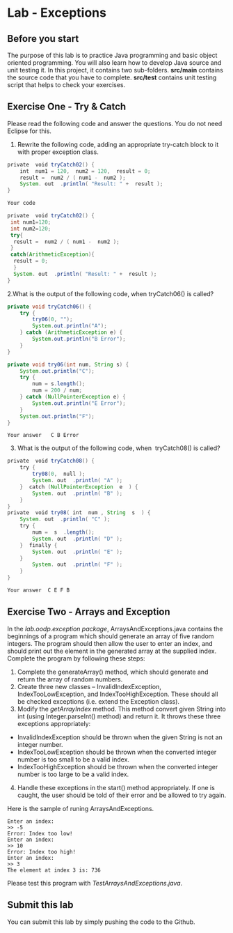 Lab - Exceptions
==========

Before you start
----------
The purpose of this lab is to practice Java programming and basic object oriented programming. You will also learn how to develop Java source and unit testing it. In this project, it contains two sub-folders. **src/main** contains the source code that you have to complete. **src/test** contains unit testing script that helps to check your exercises.


Exercise One - Try & Catch
-------------
Please read the following code and answer the questions. You do not need Eclipse for this.
1. Rewrite the following code, adding an appropriate try-catch block to it with proper exception class.

```java
private​ ​ void​ tryCatch02() {
	int​ ​ num1​ = 120, ​ num2​ = 120, ​ result​ = 0;
	result​ = ​ num2​ / (​ num1​ - ​ num2​ );
	System.​ out ​ .println(​ "Result: "​ + ​ result​ );
}
```
```java
Your code   

private​ ​ void​ tryCatch02() {
 int num1=120;
 int num2=120;
 try{
  result​ = ​ num2​ / (​ num1​ - ​ num2​ );
 }
 catch(ArithmeticException){
  result​ = 0;
  }
  System.​ out ​ .println(​ "Result: "​ + ​ result​ );
}
```
2.What is the output of the following code, when tryCatch06() is called?

```java
private void tryCatch06() {
	try {
		try06(0, "");
		System.out.println("A");
	} catch (ArithmeticException e) {
		System.out.println("B Error");
	}
}

private void try06(int num, String s) {
	System.out.println("C");
	try {
		num = s.length();
		num = 200 / num;
	} catch (NullPointerException e) {
		System.out.println("E Error");
	}
	System.out.println("F");
}
```

```
Your answer   C B Error
```

3. What is the output of the following code, when ​ tryCatch08()​ is called?

```java
private​ ​ void​ tryCatch08() {
	try​ {
		try08(0, ​ null​ );
		System.​ out ​ .println(​ "A"​ );
	} ​ catch​ (NullPointerException ​ e ​ ) {
		System.​ out ​ .println(​ "B"​ );
	}
}
private​ ​ void​ try08(​ int​ ​ num​ , String ​ s ​ ) {
	System.​ out ​ .println(​ "C"​ );
	try​ {
		num​ = ​ s ​ .length();
		System.​ out ​ .println(​ "D"​ );
	} ​ finally​ {
		System.​ out ​ .println(​ "E"​ );
	}
		System.​ out ​ .println(​ "F"​ );
	}
}
```

```java
Your answer  C E F B
```

Exercise Two - Arrays and Exception
-------------
In the *lab.oodp.exception package*, ArraysAndExceptions.java contains the beginnings of a program which should generate an array of five random integers. The program should then allow the user to enter an index, and should print out the element in the generated array at the supplied index. Complete the program by following these steps:

1. Complete the generateArray() method, which should generate and return the array of
random numbers.
2. Create three new classes – InvalidIndexException, IndexTooLowException, and
IndexTooHighException. These should all be checked exceptions (i.e. extend the
Exception class).
3. Modify the *getArrayIndex* method. This method convert given String into int (using Integer.parseInt() method) and return it. It throws these three exceptions appropriately:

 * InvalidIndexException should be thrown when the given String is not an integer number.
 * IndexTooLowException should be thrown when the converted integer number is too small to be a valid index.
 * IndexTooHighException should be thrown when the converted integer number is too large to be a valid index.
 
4. Handle these exceptions in the start() method appropriately. If one is caught, the user should be told of their error and be allowed to try again.

Here is the sample of runing ArraysAndExceptions.

```
Enter an index:
>> -5
Error: Index too low!
Enter an index:
>> 10
Error: Index too high!
Enter an index:
>> 3
The element at index 3 is: 736
```

Please test this program with *TestArraysAndExceptions.java*.

Submit this lab
------------------
You can submit this lab by simply pushing the code to the Github. 
